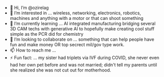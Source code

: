 - 👋 Hi, I’m @ozirelag
- 👀 I’m interested in ... wireless, networking, electronics, robotics, machines and anything with a motor or that can shoot something 
- 🌱 I’m currently learning ... AI integrated manufacturing bridging several 3D CAM techs with generative AI to hopefully make creating cool stuff simple as the PCR did for chemistry  
- 💞️ I’m looking to collaborate on ... something that can help people have fun and make money OR top secrect mil/gov type work. 
- 📫 How to reach me ... 
- ⚡ Fun fact: ... my sister had triplets via IVF during COVID, she never even had her own pet before and was not married; didn't tell my parents until she realized she was not cut out for motherhood.  
                   
             

<!---
ozirelag/ozirelag is a ✨ special ✨ repository because its `README.md` (this file) appears on your GitHub profile.
You can click the Preview link to take a look at your changes.
--->
